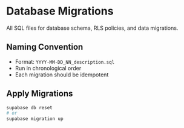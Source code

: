 # Database Migrations

All SQL files for database schema, RLS policies, and data migrations.

## Naming Convention
- Format: `YYYY-MM-DD_NN_description.sql`
- Run in chronological order
- Each migration should be idempotent

## Apply Migrations
```bash
supabase db reset
# or
supabase migration up
```
